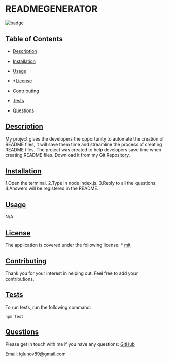 
# READMEGENERATOR

  ![badge](https://img.shields.io/badge/license-mit-red)
  

## Table of Contents
* [Description](#description)
* [Installation](#installation)
* [Usage](#usage)
*  
    *[License](#license)
    
* [Contributing](#contributing)
* [Tests](#tests)
* [Questions](#questions)

## [Description](#table-of-contents)
My project gives the developers the opportunity to automate the creation of README files, it will save them time and streamline the process of creating README files.
The project was created to help developers save time when creating README files.
Download it from my Git Repository.
## [Installation](#table-of-contents)
1.Open the terminal. 2.Type in node index.js. 3.Reply to all the questions. 4.Answers will be registered in the README.
## [Usage](#table-of-contents)
N/A


  ## [License](#table-of-contents)
  The application is covered under the following license:
  * 
    [mit](https://choosealicense.com/licenses/mit)
      
    

## [Contributing](#table-of-contents)
Thank you for your interest in helping out. Feel free to add your contributions.

## [Tests](#table-of-contents)
To run tests, run the following command:

```
npm test
```

## [Questions](#table-of-contents)
Please get in touch with me if you have any questions:
[GitHub](https://github.com/WebArchitect89)

[Email: iglunov89@gmail.com](mailto:iglunov89@gmail.com)

